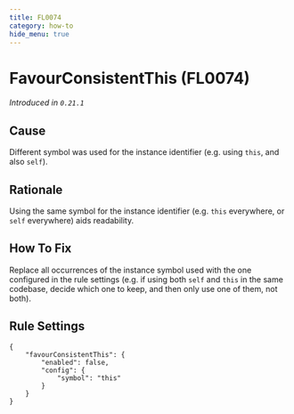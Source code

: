 ```yaml
---
title: FL0074
category: how-to
hide_menu: true
---
```


# FavourConsistentThis (FL0074)

*Introduced in `0.21.1`*

## Cause

Different symbol was used for the instance identifier (e.g. using `this`, and also `self`).

## Rationale

Using the same symbol for the instance identifier (e.g. `this` everywhere, or `self` everywhere) aids readability.

## How To Fix

Replace all occurrences of the instance symbol used with the one configured in the rule settings (e.g. if using both `self` and `this` in the same codebase, decide which one to keep, and then only use one of them, not both).

## Rule Settings

    {
        "favourConsistentThis": {
            "enabled": false,
            "config": {
                "symbol": "this"
            }
        }
    }

